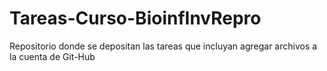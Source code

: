 # Tareas-Curso-BioinfInvRepro
Repositorio donde se depositan las tareas que incluyan agregar archivos a la cuenta de Git-Hub
